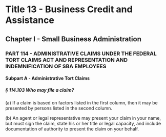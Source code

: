 
# Title 13 - Business Credit and Assistance
## Chapter I - Small Business Administration
### PART 114 - ADMINISTRATIVE CLAIMS UNDER THE FEDERAL TORT CLAIMS ACT AND REPRESENTATION AND INDEMNIFICATION OF SBA EMPLOYEES
#### Subpart A - Administrative Tort Claims
##### § 114.103 Who may file a claim?

(a) If a claim is based on factors listed in the first column, then it may be presented by persons listed in the second column.

(b) An agent or legal representative may present your claim in your name, but must sign the claim, state his or her title or legal capacity, and include documentation of authority to present the claim on your behalf.
